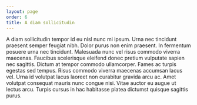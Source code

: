 ```yaml
---
layout: page
order: 6
title: A diam sollicitudin
---
```


A diam sollicitudin tempor id eu nisl nunc mi ipsum. Urna nec tincidunt praesent
semper feugiat nibh. Dolor purus non enim praesent. In fermentum posuere urna
nec tincidunt. Malesuada nunc vel risus commodo viverra maecenas. Faucibus
scelerisque eleifend donec pretium vulputate sapien nec sagittis. Dictum at
tempor commodo ullamcorper. Fames ac turpis egestas sed tempus. Risus commodo
viverra maecenas accumsan lacus vel. Urna id volutpat lacus laoreet non
curabitur gravida arcu ac. Amet volutpat consequat mauris nunc congue
nisi. Vitae auctor eu augue ut lectus arcu. Turpis cursus in hac habitasse
platea dictumst quisque sagittis purus.
